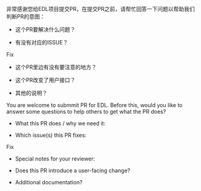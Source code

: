 非常感谢您给EDL项目提交PR，在提交PR之前，请帮忙回答一下问题以帮助我们判断PR的意图：

- 这个PR要解决什么问题？

- 有没有对应的ISSUE？

 Fix

- 这个PR里边有没有要注意的地方？

- 这个PR改变了用户接口？

- 其他的说明？



You are welcome to submmit PR for EDL. Before this, would you like to answer some questions to help others to get what the PR does?

- What this PR does / why we need it:

- Which issue(s) this PR fixes:

 Fix

- Special notes for your reviewer:

- Does this PR introduce a user-facing change?

- Additional documentation?
